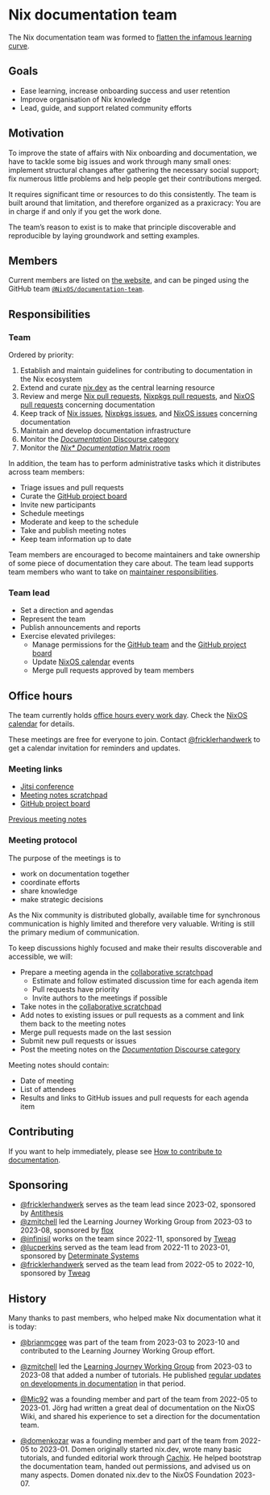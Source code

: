 # Nix documentation team

The Nix documentation team was formed to [flatten the infamous learning curve](https://discourse.nixos.org/t/documentation-team-flattening-the-learning-curve/20003).

## Goals

- Ease learning, increase onboarding success and user retention
- Improve organisation of Nix knowledge
- Lead, guide, and support related community efforts

## Motivation

To improve the state of affairs with Nix onboarding and documentation, we have to tackle some big issues and work through many small ones:
implement structural changes after gathering the necessary social support;
fix numerous little problems and help people get their contributions merged.

It requires significant time or resources to do this consistently.
The team is built around that limitation, and therefore organized as a praxicracy:
You are in charge if and only if you get the work done.

The team’s reason to exist is to make that principle discoverable and reproducible by laying groundwork and setting examples.

## Members

Current members are listed on [the website](https://nixos.org/community/teams/documentation/), and can be pinged using the GitHub team [`@NixOS/documentation-team`](https://github.com/orgs/NixOS/teams/documentation-team).

## Responsibilities

### Team

Ordered by priority:

1. Establish and maintain guidelines for contributing to documentation in the Nix ecosystem
1. Extend and curate [nix.dev] as the central learning resource
1. Review and merge [Nix pull requests], [Nixpkgs pull requests], and [NixOS pull requests] concerning documentation
1. Keep track of [Nix issues], [Nixpkgs issues], and [NixOS issues] concerning documentation
1. Maintain and develop documentation infrastructure
1. Monitor the [*Documentation* Discourse category]
1. Monitor the [*Nix\* Documentation* Matrix room]

[nix.dev]: https://nix.dev
[Nix pull requests]: https://github.com/NixOS/nix/pulls?q=is%3Aopen+is%3Apr+label%3Adocumentation
[Nixpkgs pull requests]: https://github.com/NixOS/nixpkgs/pulls?q=is%3Aopen+is%3Apr+label%3A%228.has%3A+documentation%22%2C%226.topic%3A+documentation%22
[NixOS pull requests]: https://github.com/NixOS/nixpkgs/pulls?q=is%3Aopen+is%3Apr+label%3A%226.topic%3A+nixos%22+label%3A%228.has%3A+documentation%22%2C%226.topic%3A+documentation%22
[Nix issues]: https://github.com/NixOS/nix/issues?q=is%3Aopen+is%3Aissue+label%3Adocumentation
[Nixpkgs issues]: https://github.com/NixOS/nixpkgs/issues?q=is%3Aopen+is%3Aissue+label%3A%229.needs%3A+documentation%22
[NixOS issues]: https://github.com/NixOS/nixpkgs/issues?q=is%3Aopen+is%3Aissue+label%3A%229.needs%3A+documentation%22+label%3A%226.topic%3A+nixos%22
[*Documentation* Discourse category]: https://discourse.nixos.org/c/dev/documentation/25
[*Nix\* Documentation* Matrix room]: https://app.element.io/#/room/#docs:nixos.org
[changes to the NixOS Wiki]: https://matrix.to/#/#nixos-wiki:utzutzutz.net

In addition, the team has to perform administrative tasks which it distributes across team members:

- Triage issues and pull requests
- Curate the [GitHub project board]
- Invite new participants
- Schedule meetings
- Moderate and keep to the schedule
- Take and publish meeting notes
- Keep team information up to date

Team members are encouraged to become maintainers and take ownership of some piece of documentation they care about.
The team lead supports team members who want to take on [maintainer responsibilities](./responsibilities.md).

### Team lead

- Set a direction and agendas
- Represent the team
- Publish announcements and reports
- Exercise elevated privileges:
  - Manage permissions for the [GitHub team] and the [GitHub project board]
  - Update [NixOS calendar] events
  - Merge pull requests approved by team members

[GitHub team]: https://github.com/orgs/NixOS/teams/documentation-team
[GitHub project board]: https://github.com/orgs/NixOS/projects/15
[NixOS calendar]: https://calendar.google.com/calendar/u/0/embed?src=b9o52fobqjak8oq8lfkhg3t0qg@group.calendar.google.com

## Office hours

The team currently holds [office hours every work day](https://discourse.nixos.org/t/documentation-office-hours-onboarding-for-new-maintainers/45015).
Check the [NixOS calendar] for details.

These meetings are free for everyone to join.
Contact [@fricklerhandwerk] to get a calendar invitation for reminders and updates.

### Meeting links

- [Jitsi conference](https://jitsi.lassul.us/nix-documentation)
- [Meeting notes scratchpad][collaborative scratchpad]
- [GitHub project board]

[Previous meeting notes](https://discourse.nixos.org/search?q=documentation%20team%20meeting%20notes%20%23%20%23dev%3Adocumentation%20in%3Atitle%20order%3Alatest_topic)

### Meeting protocol

The purpose of the meetings is to
- work on documentation together
- coordinate efforts
- share knowledge
- make strategic decisions

As the Nix community is distributed globally, available time for synchronous communication is highly limited and therefore very valuable.
Writing is still the primary medium of communication.

To keep discussions highly focused and make their results discoverable and accessible, we will:

- Prepare a meeting agenda in the [collaborative scratchpad]
  - Estimate and follow estimated discussion time for each agenda item
  - Pull requests have priority
  - Invite authors to the meetings if possible
- Take notes in the [collaborative scratchpad]
- Add notes to existing issues or pull requests as a comment and link them back to the meeting notes
- Merge pull requests made on the last session
- Submit new pull requests or issues
- Post the meeting notes on the [*Documentation* Discourse category]

[collaborative scratchpad]: https://pad.lassul.us/p-Y8MjU2SdSD5qO1fnpCPA?edit#

Meeting notes should contain:

- Date of meeting
- List of attendees
- Results and links to GitHub issues and pull requests for each agenda item

## Contributing

If you want to help immediately, please see [How to contribute to documentation](https://nix.dev/contributing/documentation).

## Sponsoring

- [@fricklerhandwerk] serves as the team lead since 2023-02, sponsored by [Antithesis](https://antithesis.com)
- [@zmitchell] led the Learning Journey Working Group from 2023-03 to 2023-08, sponsored by [flox](https://floxdev.com)
- [@infinisil](https://github.com/infinisil) works on the team since 2022-11, sponsored by [Tweag]
- [@lucperkins](https://github.com/lucperkins) served as the team lead from 2022-11 to 2023-01, sponsored by [Determinate Systems](https://determinate.systems)
- [@fricklerhandwerk] served as the team lead from 2022-05 to 2022-10, sponsored by [Tweag]

[@fricklerhandwerk]: https://github.com/fricklerhandwerk
[@zmitchell]: https://github.com/zmitchell
[Tweag]: https://tweag.io

## History

Many thanks to past members, who helped make Nix documentation what it is today:

- [@brianmcgee](https://github.com/brianmcgee) was part of the team from 2023-03 to 2023-10 and contributed to the Learning Journey Working Group effort.

- [@zmitchell] led the [Learning Journey Working Group](https://discourse.nixos.org/search?q=learning%20journey%20working%20group%20-%20meeting%20notes%20in%3Atitle%20order%3Alatest_topic) from 2023-03 to 2023-08 that added a number of tutorials.
  He published [regular updates on developments in documentation](https://discourse.nixos.org/search?q=This%20Month%20in%20Nix%20Docs%20in%3Atitle%20order%3Alatest_topic) in that period.

- [@Mic92](https://github.com/Mic92) was a founding member and part of the team from 2022-05 to 2023-01.
  Jörg had written a great deal of documentation on the NixOS Wiki, and shared his experience to set a direction for the documentation team.

- [@domenkozar](https://github.com/domenkozar) was a founding member and part of the team from 2022-05 to 2023-01.
  Domen originally started nix.dev, wrote many basic tutorials, and funded editorial work through [Cachix](https://www.cachix.org/).
  He helped bootstrap the documentation team, handed out permissions, and advised us on many aspects.
  Domen donated nix.dev to the NixOS Foundation 2023-07.

